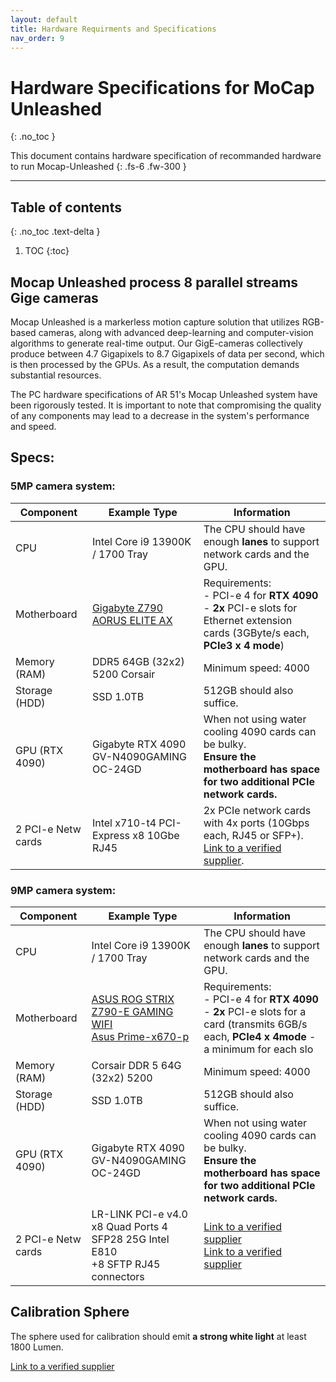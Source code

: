 ```yaml
---
layout: default
title: Hardware Requirments and Specifications 
nav_order: 9 
---
```


# Hardware Specifications for MoCap Unleashed 
{: .no_toc }

This document contains hardware specification of recommanded hardware to run Mocap-Unleashed
{: .fs-6 .fw-300 }



---
## Table of contents
{: .no_toc .text-delta }

1. TOC
{:toc}



## Mocap Unleashed process 8 parallel streams Gige cameras 
Mocap Unleashed is a markerless motion capture solution that utilizes RGB-based cameras, along with advanced deep-learning and computer-vision algorithms to generate real-time output. 
Our GigE-cameras collectively produce between 4.7 Gigapixels to 8.7 Gigapixels of data per second, which is then processed by the GPUs. 
As a result, the computation demands substantial resources.


The PC hardware specifications of AR 51's Mocap Unleashed system have been rigorously tested. 
It is important to note that compromising the quality of any components may lead to a decrease in the system's performance and speed.

## Specs: 
### 5MP camera system:


| Component          | Example Type                                        | Information                                                                        |
|--------------------|-----------------------------------------------------|------------------------------------------------------------------------------------|
| CPU                | Intel Core i9 13900K / 1700 Tray                    | The CPU should have enough **lanes** to support network cards and the GPU.         |
| Motherboard        | [Gigabyte Z790 AORUS ELITE AX](https://www.gigabyte.com/Motherboard/Z790-AORUS-ELITE-AX-rev-10/sp#sp)                        | Requirements:  <br> - PCI-e 4 for **RTX 4090**  <br>                - **2x** PCI-e slots for Ethernet extension cards (3GByte/s each, **PCIe3 x 4 mode**)                                     |
| Memory (RAM)       | DDR5 64GB (32x2) 5200 Corsair                       | Minimum speed: 4000                                                                |
| Storage (HDD)      | SSD 1.0TB                                           | 512GB should also suffice.                                                         |
| GPU (RTX 4090)     | Gigabyte RTX 4090 GV-N4090GAMING OC-24GD            | When not using water cooling 4090 cards can be bulky. <br> **Ensure the motherboard has space for two additional PCIe network cards.**           |
| 2 PCI-e Netw cards | Intel x710-t4 PCI-Express x8 10Gbe RJ45             | 2x PCIe network cards with 4x ports (10Gbps each, RJ45 or SFP+). <br>  [Link to a verified supplier](https://www.alibaba.com/product-detail/Intel-x710-t4-PCI-Express-x8_62473433376.html?spm=a2756.order-detail-ta-ta-b.0.0.72712fc29ZCC0S).                        |



### 9MP camera system:


| Component          | Example Type                                        | Information                                                                        |
|--------------------|-----------------------------------------------------|------------------------------------------------------------------------------------|
| CPU                | Intel Core i9 13900K / 1700 Tray                    | The CPU should have enough **lanes** to support network cards and the GPU.             |
| Motherboard        | [ASUS ROG STRIX Z790-E GAMING WIFI](https://rog.asus.com/motherboards/rog-strix/rog-strix-z790-e-gaming-wifi-model/)   <br> [Asus Prime-x670-p](https://www.asus.com/motherboards-components/motherboards/prime/prime-x670-p/techspec/)                     | Requirements:  <br> - PCI-e 4 for **RTX 4090** <br> - **2x** PCI-e slots for a card (transmits 6GB/s each, **PCIe4 x 4mode** - a minimum for each slo      |
| Memory (RAM)       | Corsair DDR 5 64G (32x2) 5200                       | Minimum speed: 4000                                                                |
| Storage (HDD)      | SSD 1.0TB                                           | 512GB should also suffice.                                                         |
| GPU (RTX 4090)     | Gigabyte RTX 4090 GV-N4090GAMING OC-24GD            | When not using water cooling 4090 cards can be bulky. <br> **Ensure the motherboard has space for two additional PCIe network cards.**           |
| 2 PCI-e Netw cards | LR-LINK PCI-e v4.0 x8 Quad Ports 4 SFP28 25G Intel E810 <br>      +8 SFTP RJ45 connectors           |[Link to a verified supplier](https://www.alibaba.com/product-detail/LR-LINK-PCI-Express-v4-0_1600768840919.html?spm=a2756.order-detail-ta-ta-b.0.0.62332fc2jmW6qL)  <br> [Link to a verified supplier](https://www.alibaba.com/product-detail/LR-LINK-LRXP0010-Y3ATR-10Gb-SFP_1600768803659.html?spm=a2756.order-detail-ta-ta-b.0.0.62332fc2jmW6qL) |



## Calibration Sphere
The sphere used for calibration should emit **a strong white light** at least 1800 Lumen.  

[Link to a verified supplier](https://www.amazon.de/-/en/Trango-Garden-Diameter-Outdoor-Lighting/dp/B00J1OL9IS/ref=sr_1_12?crid=2IMCIF6JZFXY6&keywords=gartenleuchte+kugel+40+cm&qid=1674556426&sprefix=garden+light+ball+40+cm%2Caps%2C141&sr=8-12)